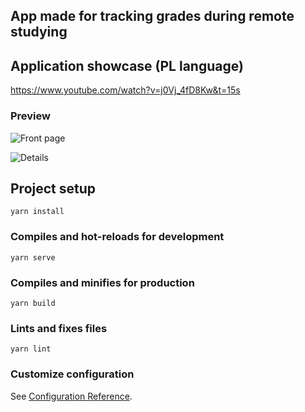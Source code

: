 ## App made for tracking grades during remote studying

## Application showcase (PL language)
https://www.youtube.com/watch?v=j0Vj_4fD8Kw&t=15s

### Preview

![Front page](https://i.imgur.com/rrH4C1W.png)

![Details](https://i.imgur.com/PkPlOrN.png)


## Project setup
```
yarn install
```

### Compiles and hot-reloads for development
```
yarn serve
```

### Compiles and minifies for production
```
yarn build
```

### Lints and fixes files
```
yarn lint
```

### Customize configuration
See [Configuration Reference](https://cli.vuejs.org/config/).

